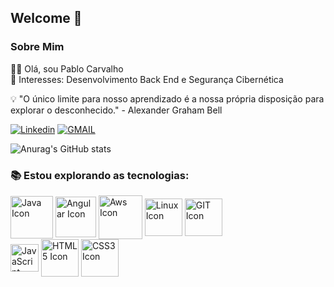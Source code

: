 
## Welcome 👋

### Sobre Mim <br>
👨‍💻 Olá, sou Pablo Carvalho <br>
💼 Interesses: Desenvolvimento Back End e Segurança Cibernética
<br>

💡 "O único limite para nosso aprendizado é a nossa própria disposição para explorar o desconhecido." - Alexander Graham Bell


[![Linkedin](https://img.shields.io/badge/LinkedIn-black?logo=linkedin&style=for-the-badge)](https://www.linkedin.com/in/pablo-carvalho-140255260/)
[![GMAIL](https://img.shields.io/badge/Gmail-black?logo=gmail&style=for-the-badge)](mailto:devpablocarvalho@gmail.com)





![Anurag's GitHub stats](https://github-readme-stats.vercel.app/api?username=PabloCsDev&show_icons=true&theme=highcontrast&hide_rank=true&hide_title=true)

### 📚 Estou explorando as tecnologias:


<img align="center" all="JAVA" src="https://inapp.com/wp-content/uploads/elementor/thumbs/java-01-q05vr60j45kxbd4o8x4um7udsl3n06xd8ydqkcvjh8.png" alt="Java Icon" width="68" height="68"/>
<img align="center" all="ANGULAR" src="https://angular.io/assets/images/logos/angular/angular.svg" alt="Angular Icon" width="65" height="65"/> 
<img align="center" all="AWS" src="https://cdn.iconscout.com/icon/free/png-512/free-aws-5285204-4406641.png?f=avif&w=256" alt="Aws Icon" width="70" height="70"/>
<img align="center" all="LINUX" src="https://camo.githubusercontent.com/5827f82f2c2d9c5bad33de64e073659d1a57032b31009b8127189be6876916d4/68747470733a2f2f63646e2e6a7364656c6976722e6e65742f67682f64657669636f6e732f64657669636f6e2f69636f6e732f6c696e75782f6c696e75782d6f726967696e616c2e737667" alt="Linux Icon" width="60" height="60"/> 
<img align="center" all="GIT" src="https://git-scm.com/images/logos/downloads/Git-Icon-1788C.png" alt="GIT Icon" width="60" height="60"/ > 
</br>
<img align="center" all="JAVASCRIPT" src="https://upload.wikimedia.org/wikipedia/commons/6/6a/JavaScript-logo.png" alt="JavaScript Icon" width="45" height="44"/>
<img align="center" all="HTML5" src="https://camo.githubusercontent.com/984b2a88651f862c502e3881c6fa5d27f077948241fe49684a0879cae28014e2/68747470733a2f2f63646e2e6a7364656c6976722e6e65742f67682f64657669636f6e732f64657669636f6e2f69636f6e732f68746d6c352f68746d6c352d6f726967696e616c2d776f72646d61726b2e737667" alt="HTML5 Icon" width="60" height="60"/>  
<img align="center" all="CSS3" src="https://camo.githubusercontent.com/7894f44095e8df88e2c12b0f2c91441ca66d029cf10ae3c068362bb9e68d3df9/68747470733a2f2f63646e2e6a7364656c6976722e6e65742f67682f64657669636f6e732f64657669636f6e2f69636f6e732f637373332f637373332d6f726967696e616c2d776f72646d61726b2e737667" alt="CSS3 Icon" width="60" height="60"/> 


